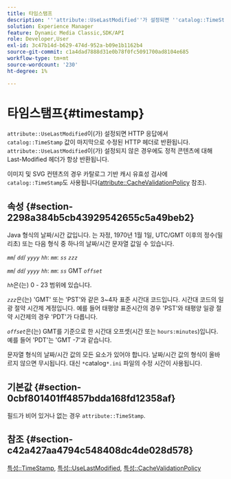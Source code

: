 ```yaml
---
title: 타임스탬프
description: '''attribute::UseLastModified''가 설정되면 ''catalog::TimeStamp'' 값이 HTTP 응답에 Last-Modified HTTP 헤더로 반환됩니다. ''attribute::UseLastModified''가 설정되지 않은 경우에도 Last-Modified 헤더가 항상 정적 콘텐츠에 대해 반환됩니다.'
solution: Experience Manager
feature: Dynamic Media Classic,SDK/API
role: Developer,User
exl-id: 3c47b14d-b629-474d-952a-b09e1b1162b4
source-git-commit: c1a4dad7888d31e0b78f0fc5091700ad8104e685
workflow-type: tm+mt
source-wordcount: '230'
ht-degree: 1%

---
```


# 타임스탬프{#timestamp}

`attribute::UseLastModified`이(가) 설정되면 HTTP 응답에서 `catalog::TimeStamp` 값이 마지막으로 수정된 HTTP 헤더로 반환됩니다. `attribute::UseLastModified`이(가) 설정되지 않은 경우에도 정적 콘텐츠에 대해 Last-Modified 헤더가 항상 반환됩니다.

이미지 및 SVG 컨텐츠의 경우 카탈로그 기반 캐시 유효성 검사에 `catalog::TimeStamp`도 사용됩니다([attribute::CacheValidationPolicy](/help/aem-is-ir-api/is-api/image-catalog/image-serving-api-ref/c-image-catalog-reference/c-attributes-reference/r-cachevalidationpolicy.md) 참조).

## 속성 {#section-2298a384b5cb43929542655c5a49beb2}

Java 형식의 날짜/시간 값입니다. 는 자정, 1970년 1월 1일, UTC/GMT 이후의 정수(밀리초) 또는 다음 형식 중 하나의 날짜/시간 문자열 값일 수 있습니다.

*`mm`*/ *`dd`*/ *`yyyy`* *`hh`*: *`mm`*: *`ss`* *`zzz`*

*`mm`*/ *`dd`*/ *`yyyy`* *`hh`*: *`mm`*: *`ss`* GMT *`offset`*

*`hh`*&#x200B;은(는) 0 - 23 범위에 있습니다.

*`zzz`*&#x200B;은(는) &#39;GMT&#39; 또는 &#39;PST&#39;와 같은 3~4자 표준 시간대 코드입니다. 시간대 코드의 일광 절약 시간제 계정입니다. 예를 들어 태평양 표준시간의 경우 &#39;PST&#39;와 태평양 일광 절약 시간제의 경우 &#39;PDT&#39;가 다릅니다.

*`offset`*&#x200B;은(는) GMT를 기준으로 한 시간대 오프셋(시간 또는 `hours:minutes`)입니다. 예를 들어 &#39;PDT&#39;는 &#39;GMT -7&#39;과 같습니다.

문자열 형식의 날짜/시간 값의 모든 요소가 있어야 합니다. 날짜/시간 값의 형식이 올바르지 않으면 무시됩니다. 대신 `*`catalog`*.ini` 파일의 수정 시간이 사용됩니다.

## 기본값 {#section-0cbf801401ff4857bdda168fd12358af}

필드가 비어 있거나 없는 경우 `attribute::TimeStamp`.

## 참조 {#section-c42a427aa4794c548408dc4de028d578}

[특성::TimeStamp](../../../../../../is-api/image-catalog/image-serving-api-ref/c-image-catalog-reference/c-attributes-reference/r-timestamp.md#reference-4213c599a64942ee8cb9d80696b08296), [특성::UseLastModified](../../../../../../is-api/image-catalog/image-serving-api-ref/c-image-catalog-reference/c-attributes-reference/r-uselastmodified.md#reference-73ecc421e6864a38aec5a4775f06b8e8), [특성::CacheValidationPolicy](../../../../../../is-api/image-catalog/image-serving-api-ref/c-image-catalog-reference/c-attributes-reference/r-cachevalidationpolicy.md#reference-e55e52fd749041718a9af69fa2027b57)
